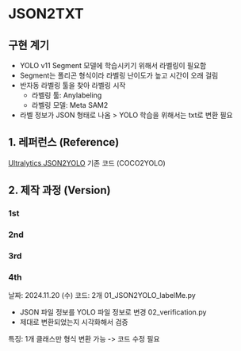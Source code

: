 # JSON2TXT

## 구현 계기
   - YOLO v11 Segment 모델에 학습시키기 위해서 라벨링이 필요함
   - Segment는 폴리곤 형식이라 라벨링 난이도가 높고 시간이 오래 걸림
   - 반자동 라벨링 툴을 찾아 라벨링 시작
     - 라벨링 툴: Anylabeling 
     - 라벨링 모델: Meta SAM2
   - 라벨 정보가 JSON 형태로 나옴 > YOLO 학습을 위해서는 txt로 변환 필요

## 1. 레퍼런스 (Reference)
[Ultralytics JSON2YOLO](https://github.com/ultralytics/JSON2YOLO)
기존 코드 (COCO2YOLO)


## 2. 제작 과정 (Version)

### 1st

### 2nd

### 3rd

### 4th
날짜: 2024.11.20 (수)
코드: 2개
01_JSON2YOLO_labelMe.py
  - JSON 파일 정보를 YOLO 파일 정보로 변경
02_verification.py
  - 제대로 변환되었는지 시각화해서 검증

특징: 1개 클래스만 형식 변환 가능 -> 코드 수정 필요

